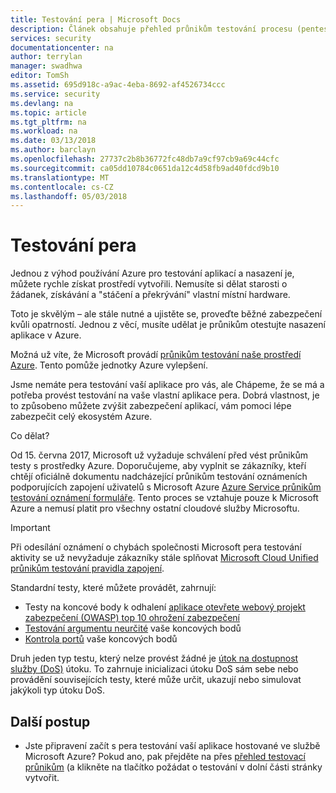 ```yaml
---
title: Testování pera | Microsoft Docs
description: Článek obsahuje přehled průnikům testování procesu (pentest) a jak provádět pentest proti vaší aplikace běžící v Azure infrastruktury.
services: security
documentationcenter: na
author: terrylan
manager: swadhwa
editor: TomSh
ms.assetid: 695d918c-a9ac-4eba-8692-af4526734ccc
ms.service: security
ms.devlang: na
ms.topic: article
ms.tgt_pltfrm: na
ms.workload: na
ms.date: 03/13/2018
ms.author: barclayn
ms.openlocfilehash: 27737c2b8b36772fc48db7a9cf97cb9a69c44cfc
ms.sourcegitcommit: ca05dd10784c0651da12c4d58fb9ad40fdcd9b10
ms.translationtype: MT
ms.contentlocale: cs-CZ
ms.lasthandoff: 05/03/2018
---
```

# <a name="pen-testing"></a>Testování pera
Jednou z výhod používání Azure pro testování aplikací a nasazení je, můžete rychle získat prostředí vytvořili.  Nemusíte si dělat starosti o žádanek, získávání a "stáčení a překrývání" vlastní místní hardware.

Toto je skvělým – ale stále nutné a ujistěte se, proveďte běžné zabezpečení kvůli opatrností. Jednou z věcí, musíte udělat je průnikům otestujte nasazení aplikace v Azure.

Možná už víte, že Microsoft provádí [průnikům testování naše prostředí Azure](https://gallery.technet.microsoft.com/Cloud-Red-Teaming-b837392e). Tento pomůže jednotky Azure vylepšení. 

Jsme nemáte pera testování vaší aplikace pro vás, ale Chápeme, že se má a potřeba provést testování na vaše vlastní aplikace pera. Dobrá vlastnost, je to způsobeno můžete zvýšit zabezpečení aplikací, vám pomoci lépe zabezpečit celý ekosystém Azure.

Co dělat?

Od 15. června 2017, Microsoft už vyžaduje schválení před vést průnikům testy s prostředky Azure. Doporučujeme, aby vyplnit se zákazníky, kteří chtějí oficiálně dokumentu nadcházející průnikům testování oznámeních podporujících zapojení uživatelů s Microsoft Azure [Azure Service průnikům testování oznámení formuláře](https://portal.msrc.microsoft.com/en-us/engage/pentest). Tento proces se vztahuje pouze k Microsoft Azure a nemusí platit pro všechny ostatní cloudové služby Microsoftu. 

>[!IMPORTANT] 
>Při odesílání oznámení o chybách společnosti Microsoft pera testování aktivity se už nevyžaduje zákazníky stále splňovat [Microsoft Cloud Unified průnikům testování pravidla zapojení](https://technet.microsoft.com/mt784683). 

Standardní testy, které můžete provádět, zahrnují:

* Testy na koncové body k odhalení [aplikace otevřete webový projekt zabezpečení (OWASP) top 10 ohrožení zabezpečení](https://www.owasp.org/index.php/Category:OWASP_Top_Ten_Project)
* [Testování argumentu neurčité](https://blogs.microsoft.com/cybertrust/2007/09/20/fuzz-testing-at-microsoft-and-the-triage-process/) vaše koncových bodů
* [Kontrola portů](https://en.wikipedia.org/wiki/Port_scanner) vaše koncových bodů

Druh jeden typ testu, který nelze provést žádné je [útok na dostupnost služby (DoS)](https://en.wikipedia.org/wiki/Denial-of-service_attack) útoku. To zahrnuje inicializaci útoku DoS sám sebe nebo provádění souvisejících testy, které může určit, ukazují nebo simulovat jakýkoli typ útoku DoS.

## <a name="next-steps"></a>Další postup

- Jste připravení začít s pera testování vaší aplikace hostované ve službě Microsoft Azure? Pokud ano, pak přejděte na přes [přehled testovací průnikům](https://technet.microsoft.com/library/mt784683.aspx) (a klikněte na tlačítko požádat o testování v dolní části stránky vytvořit. 
